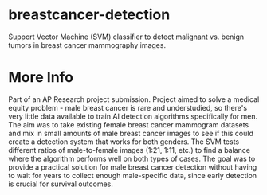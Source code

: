 # breastcancer-detection
Support Vector Machine (SVM) classifier to detect malignant vs. benign tumors in breast cancer mammography images.

# More Info
Part of an AP Research project submission. Project aimed to solve a medical equity problem - male breast cancer is rare and understudied, so there's very little data available to train AI detection algorithms specifically for men. The aim was to take existing female breast cancer mammogram datasets and mix in small amounts of male breast cancer images to see if this could create a detection system that works for both genders. The SVM tests different ratios of male-to-female images (1:21, 1:11, etc.) to find a balance where the algorithm performs well on both types of cases. The goal was to provide a practical solution for male breast cancer detection without having to wait for years to collect enough male-specific data, since early detection is crucial for survival outcomes.
